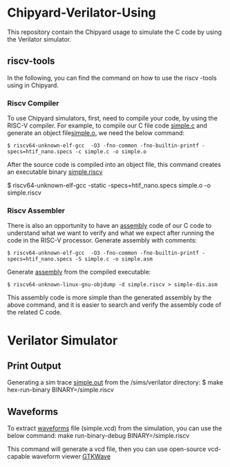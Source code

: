 # Chipyard-Verilator-Using
This repository contain the Chipyard usage to simulate the C code by using the Verilator simulator.





## riscv-tools
In the following, you can find the command on how to use the riscv -tools using in Chipyard.
### Riscv Compiler
To use Chipyard simulators, first, need to compile your code, by using the RISC-V compiler.
For example, to compile our C file code [simple.c](https://github.com/SorayaM123/Chipyard-Verilator-Using/blob/main/simple.c)
and generate an object file[simple.o](https://github.com/SorayaM123/Chipyard-Verilator-Using/blob/main/simple.o),  we need the below command:
   

    $ riscv64-unknown-elf-gcc  -O3 -fno-common -fno-builtin-printf -specs=htif_nano.specs -c simple.c -o simple.o


After the source code is compiled into an object file, this command creates an executable binary [simple.riscv](https://github.com/SorayaM123/Chipyard-Verilator-Using/blob/main/simple.riscv)

  $ riscv64-unknown-elf-gcc -static -specs=htif_nano.specs simple.o -o simple.riscv


### Riscv Assembler


There is also an opportunity to have an [assembly](https://github.com/SorayaM123/Chipyard-Verilator-Using/blob/main/simple.asm) code of our C code to understand what we want to verify and what we expect after running the code in the RISC-V processor.
Generate assembly with comments:


    $ riscv64-unknown-elf-gcc  -O3 -fno-common -fno-builtin-printf -specs=htif_nano.specs -S simple.c -o simple.asm

Generate [assembly](https://github.com/SorayaM123/Chipyard-Verilator-Using/blob/main/simple-dis.asm) from the compiled executable:

    $ riscv64-unknown-linux-gnu-objdump -d simple.riscv > simple-dis.asm


This assembly code is more simple than the generated assembly by the above command, and it is easier to search and verify the assembly code of the related C code. 


# Verilator Simulator

## Print Output

Generating a sim trace [simple.out](https://github.com/SorayaM123/Chipyard-Verilator-Using/blob/main/simple.out) from the /sims/verilator directory:
    $ make hex-run-binary BINARY=<path-to-binary>/simple.riscv


## Waveforms
To extract [waveforms](https://github.com/SorayaM123/Chipyard-Verilator-Using/blob/main/simple.vcd) file (simple.vcd) from the simulation, you can use the below command:
make run-binary-debug BINARY=<path-to-binary>/simple.riscv

This command will generate a vcd file, then you can use open-source vcd-capable waveform viewer [GTKWave](https://gtkwave.sourceforge.net/)